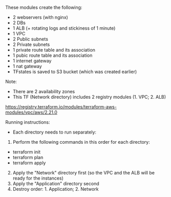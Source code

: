 These modules create the following:

- 2 webservers (with nginx)
- 2 DBs
- 1 ALB (+ rotating logs and stickiness of 1 minute)
- 1 VPC
- 2 Public subnets
- 2 Private subnets
- 1 private route table and its association
- 1 pubic route table and its association
- 1 internet gateway
- 1 nat gateway
- TFstates is saved to S3 bucket (which was created earlier)

Note:
- There are 2 availability zones
- This TF (Network directory) includes 2 registry modules (1. VPC; 2. ALB)

https://registry.terraform.io/modules/terraform-aws-modules/vpc/aws/2.21.0

Running instructions:
- Each directory needs to run separately:
1. Perform the following commands in this order for each directory:
- terraform init
- terraform plan
- terraform apply
2. Apply the "Network" directory first (so the VPC and the ALB will be ready for the instances)
3. Apply the "Application" directory second
4. Destroy order: 1. Application; 2. Network


